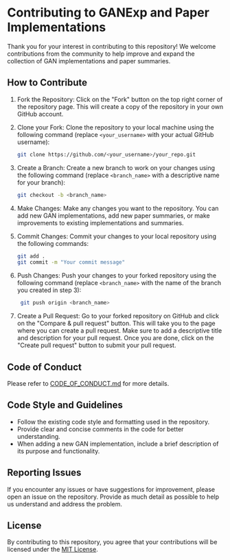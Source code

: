 # Contributing to GANExp and Paper Implementations

Thank you for your interest in contributing to this repository! We welcome contributions from the community to help improve and expand the collection of GAN implementations and paper summaries.

## How to Contribute

1. Fork the Repository: Click on the "Fork" button on the top right corner of the repository page. This will create a copy of the repository in your own GitHub account.

2. Clone your Fork: Clone the repository to your local machine using the following command (replace `<your_username>` with your actual GitHub username):

   ```bash
   git clone https://github.com/<your_username>/your_repo.git
    ```
   
3. Create a Branch: Create a new branch to work on your changes using the following command (replace `<branch_name>` with a descriptive name for your branch):

   ```bash
   git checkout -b <branch_name>
   ```
   
4. Make Changes: Make any changes you want to the repository. You can add new GAN implementations, add new paper summaries, or make improvements to existing implementations and summaries.

5. Commit Changes: Commit your changes to your local repository using the following commands:

   ```bash
   git add .
   git commit -m "Your commit message"
   ```
   
6. Push Changes: Push your changes to your forked repository using the following command (replace `<branch_name>` with the name of the branch you created in step 3):

   ```bash
    git push origin <branch_name>
    ```
   
7. Create a Pull Request: Go to your forked repository on GitHub and click on the "Compare & pull request" button. This will take you to the page where you can create a pull request. Make sure to add a descriptive title and description for your pull request. Once you are done, click on the "Create pull request" button to submit your pull request.

## Code of Conduct

Please refer to [CODE_OF_CONDUCT.md](/CODE_OF_CONDUCT.md) for more details.


## Code Style and Guidelines
- Follow the existing code style and formatting used in the repository.
- Provide clear and concise comments in the code for better understanding.
- When adding a new GAN implementation, include a brief description of its purpose and functionality.

## Reporting Issues
If you encounter any issues or have suggestions for improvement, please open an issue on the repository.
Provide as much detail as possible to help us understand and address the problem.

## License
By contributing to this repository, you agree that your contributions will be licensed
under the [MIT License](/LICENSE).
